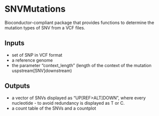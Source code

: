 # SNVMutations
Bioconductor-compliant package that provides functions to determine the mutation types of SNV from a VCF files.


## Inputs
- set of SNP in VCF format
- a reference genome
- the parameter “context_length” (length of the context of the mutation uspstream[SNV]downstream) 

## Outputs
-  a vector of SNVs displayed as “UP[REF>ALT]DOWN”, where every nucleotide - to avoid redundancy is displayed as T or C.
-  a count table of the SNVs and a countplot
